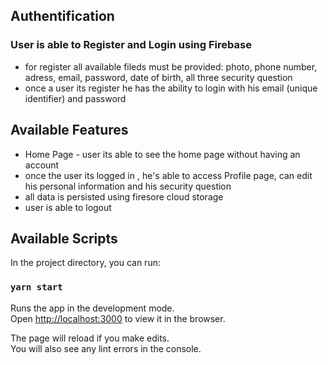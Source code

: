 ## Authentification

### User is able to Register and Login using Firebase 
- for register all available fileds must be provided: photo, phone number, adress, email, password, date of birth, all three security question
- once a user its register he has the ability to login with his email (unique identifier) and password

## Available Features
- Home Page - user its able to see the home page without having an account
- once the user its logged in , he's able to access Profile page, can edit his personal information and his security question
- all data is persisted using firesore cloud storage
- user is able to logout

## Available Scripts

In the project directory, you can run:

### `yarn start`

Runs the app in the development mode.<br />
Open [http://localhost:3000](http://localhost:3000) to view it in the browser.

The page will reload if you make edits.<br />
You will also see any lint errors in the console.
